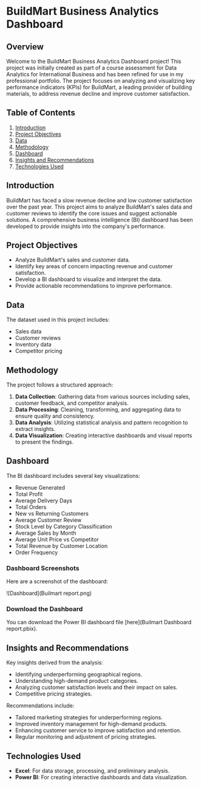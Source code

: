 # BuildMart Business Analytics Dashboard

## Overview

Welcome to the BuildMart Business Analytics Dashboard project! This project was initially created as part of a course assessment for Data Analytics for International Business and has been refined for use in my professional portfolio. The project focuses on analyzing and visualizing key performance indicators (KPIs) for BuildMart, a leading provider of building materials, to address revenue decline and improve customer satisfaction.

## Table of Contents

1. [Introduction](#introduction)
2. [Project Objectives](#project-objectives)
3. [Data](#data)
4. [Methodology](#methodology)
5. [Dashboard](#dashboard)
6. [Insights and Recommendations](#insights-and-recommendations)
7. [Technologies Used](#technologies-used)


## Introduction

BuildMart has faced a slow revenue decline and low customer satisfaction over the past year. This project aims to analyze BuildMart's sales data and customer reviews to identify the core issues and suggest actionable solutions. A comprehensive business intelligence (BI) dashboard has been developed to provide insights into the company's performance.

## Project Objectives

- Analyze BuildMart's sales and customer data.
- Identify key areas of concern impacting revenue and customer satisfaction.
- Develop a BI dashboard to visualize and interpret the data.
- Provide actionable recommendations to improve performance.

## Data

The dataset used in this project includes:
- Sales data
- Customer reviews
- Inventory data
- Competitor pricing

## Methodology

The project follows a structured approach:
1. **Data Collection**: Gathering data from various sources including sales, customer feedback, and competitor analysis.
2. **Data Processing**: Cleaning, transforming, and aggregating data to ensure quality and consistency.
3. **Data Analysis**: Utilizing statistical analysis and pattern recognition to extract insights.
4. **Data Visualization**: Creating interactive dashboards and visual reports to present the findings.

## Dashboard

The BI dashboard includes several key visualizations:
- Revenue Generated
- Total Profit
- Average Delivery Days
- Total Orders
- New vs Returning Customers
- Average Customer Review
- Stock Level by Category Classification
- Average Sales by Month
- Average Unit Price vs Competitor
- Total Revenue by Customer Location
- Order Frequency

### Dashboard Screenshots

Here are a screenshot of the dashboard:

![Dashboard](Builmart report.png)


### Download the Dashboard

You can download the Power BI dashboard file [here](Builmart Dashboard report.pbix).

## Insights and Recommendations

Key insights derived from the analysis:
- Identifying underperforming geographical regions.
- Understanding high-demand product categories.
- Analyzing customer satisfaction levels and their impact on sales.
- Competitive pricing strategies.

Recommendations include:
- Tailored marketing strategies for underperforming regions.
- Improved inventory management for high-demand products.
- Enhancing customer service to improve satisfaction and retention.
- Regular monitoring and adjustment of pricing strategies.

## Technologies Used

- **Excel**: For data storage, processing, and preliminary analysis.
- **Power BI**: For creating interactive dashboards and data visualization.


